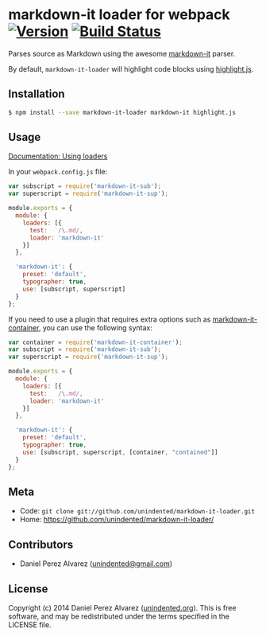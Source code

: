 # markdown-it loader for webpack [![Version](https://img.shields.io/npm/v/markdown-it-loader.svg)](https://www.npmjs.com/package/markdown-it-loader) [![Build Status](https://img.shields.io/travis/unindented/markdown-it-loader.svg)](http://travis-ci.org/unindented/markdown-it-loader)

Parses source as Markdown using the awesome [markdown-it](https://github.com/markdown-it/markdown-it) parser.

By default, `markdown-it-loader` will highlight code blocks using [highlight.js](https://www.npmjs.com/package/highlight.js).


## Installation

```sh
$ npm install --save markdown-it-loader markdown-it highlight.js
```


## Usage

[Documentation: Using loaders](http://webpack.github.io/docs/using-loaders.html)

In your `webpack.config.js` file:

```js
var subscript = require('markdown-it-sub');
var superscript = require('markdown-it-sup');

module.exports = {
  module: {
    loaders: [{
      test:   /\.md/,
      loader: 'markdown-it'
    }]
  },

  'markdown-it': {
    preset: 'default',
    typographer: true,
    use: [subscript, superscript]
  }
};
```

If you need to use a plugin that requires extra options such as [markdown-it-container](https://github.com/markdown-it/markdown-it-container), you can use the following syntax:

```js
var container = require('markdown-it-container');
var subscript = require('markdown-it-sub');
var superscript = require('markdown-it-sup');

module.exports = {
  module: {
    loaders: [{
      test:   /\.md/,
      loader: 'markdown-it'
    }]
  },

  'markdown-it': {
    preset: 'default',
    typographer: true,
    use: [subscript, superscript, [container, "contained"]]
  }
};
```


## Meta

* Code: `git clone git://github.com/unindented/markdown-it-loader.git`
* Home: <https://github.com/unindented/markdown-it-loader/>


## Contributors

* Daniel Perez Alvarez ([unindented@gmail.com](mailto:unindented@gmail.com))


## License

Copyright (c) 2014 Daniel Perez Alvarez ([unindented.org](http://unindented.org/)). This is free software, and may be redistributed under the terms specified in the LICENSE file.
